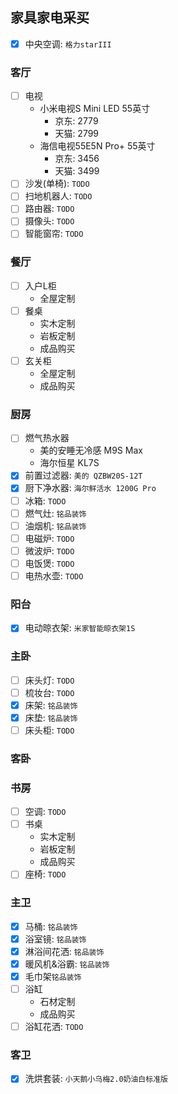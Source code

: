 ## 家具家电采买
- [x] 中央空调: `格力starIII`

### 客厅
- [ ] 电视
  * 小米电视S Mini LED 55英寸
    + 京东: 2779
    + 天猫: 2799
  * 海信电视55E5N Pro+ 55英寸
    + 京东: 3456
    + 天猫: 3499
- [ ] 沙发(单椅): `TODO`
- [ ] 扫地机器人: `TODO`
- [ ] 路由器: `TODO`
- [ ] 摄像头: `TODO`
- [ ] 智能窗帘: `TODO`

### 餐厅
- [ ] 入户L柜
  * 全屋定制
- [ ] 餐桌
  * 实木定制
  * 岩板定制
  * 成品购买
- [ ] 玄关柜
  * 全屋定制
  * 成品购买

### 厨房
- [ ] 燃气热水器
  * 美的安睡无冷感 M9S Max
  * 海尔恒星 KL7S 
- [x] 前置过滤器: `美的 QZBW20S-12T`
- [x] 厨下净水器: `海尔鲜活水 1200G Pro`
- [ ] 冰箱: `TODO`
- [ ] 燃气灶: `铭品装饰`
- [ ] 油烟机: `铭品装饰`
- [ ] 电磁炉: `TODO`
- [ ] 微波炉: `TODO`
- [ ] 电饭煲: `TODO`
- [ ] 电热水壶: `TODO`

### 阳台
- [x] 电动晾衣架: `米家智能晾衣架1S`

### 主卧
- [ ] 床头灯: `TODO`
- [ ] 梳妆台: `TODO`
- [x] 床架: `铭品装饰`
- [x] 床垫: `铭品装饰`
- [ ] 床头柜: `TODO`

### 客卧

### 书房
- [ ] 空调: `TODO`
- [ ] 书桌
  * 实木定制
  * 岩板定制
  * 成品购买
- [ ] 座椅: `TODO`

### 主卫
- [x] 马桶: `铭品装饰`
- [x] 浴室镜: `铭品装饰`
- [x] 淋浴间花洒: `铭品装饰`
- [x] 暖风机&浴霸: `铭品装饰`
- [x] 毛巾架`铭品装饰`
- [ ] 浴缸
  * 石材定制
  * 成品购买
- [ ] 浴缸花洒: `TODO`

### 客卫
- [x] 洗烘套装: `小天鹅小乌梅2.0奶油白标准版`
